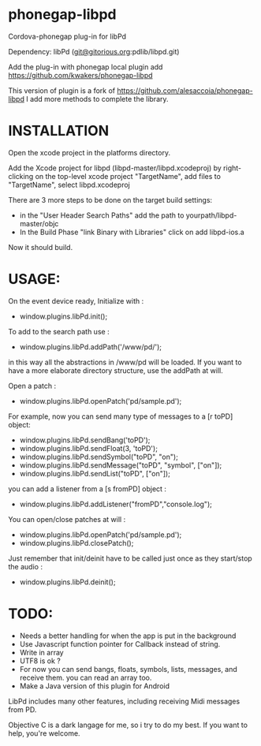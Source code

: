 phonegap-libpd
==============

Cordova-phonegap plug-in for libPd

Dependency: libPd (git@gitorious.org:pdlib/libpd.git)

Add the plug-in with 
phonegap local plugin add https://github.com/kwakers/phonegap-libpd

This version of plugin is a fork of https://github.com/alesaccoia/phonegap-libpd
I add more methods to complete the library.


INSTALLATION
============

Open the xcode project in the platforms directory.

Add the Xcode project for libpd (libpd-master/libpd.xcodeproj) by right-clicking on the
top-level xcode project "TargetName", add files to "TargetName", select libpd.xcodeproj

There are 3 more steps to be done on the target build settings:
- in the "User Header Search Paths" add the path to yourpath/libpd-master/objc
- In the Build Phase "link Binary with Libraries" click on add libpd-ios.a

Now it should build. 


USAGE:
======

On the event device ready, Initialize with :

- window.plugins.libPd.init();

To add to the search path use :

- window.plugins.libPd.addPath('/www/pd/');

in this way all the abstractions in /www/pd will be loaded.
If you want to have a more elaborate directory structure, use the addPath at will.

Open a patch :

- window.plugins.libPd.openPatch('pd/sample.pd');

For example, now you can send many type of messages to a [r toPD] object:

- window.plugins.libPd.sendBang('toPD');
- window.plugins.libPd.sendFloat(3, 'toPD');
- window.plugins.libPd.sendSymbol("toPD", "on");
- window.plugins.libPd.sendMessage("toPD", "symbol", ["on"]);
- window.plugins.libPd.sendList("toPD", ["on"]);

you can add a listener from a [s fromPD] object :

- window.plugins.libPd.addListener("fromPD","console.log");

You can open/close patches at will :

- window.plugins.libPd.openPatch('pd/sample.pd');
- window.plugins.libPd.closePatch();

Just remember that init/deinit have to be called just once as they start/stop the audio :

- window.plugins.libPd.deinit();

TODO:
=====

- Needs a better handling for when the app is put in the background
- Use Javascript function pointer for Callback instead of string.
- Write in array
- UTF8 is ok ?
- For now you can send bangs, floats, symbols, lists, messages, and receive them.
you can read an array too.
- Make a Java version of this plugin for Android


LibPd includes many other features, including receiving Midi messages from PD.

Objective C is a dark langage for me, so i try to do my best.
If you want to help, you're welcome.
